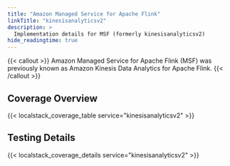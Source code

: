 ```yaml
---
title: "Amazon Managed Service for Apache Flink"
linkTitle: "kinesisanalyticsv2"
description: >
  Implementation details for MSF (formerly kinesisanalyticsv2)
hide_readingtime: true
---
```


{{< callout >}}
Amazon Managed Service for Apache Flink (MSF) was previously known as Amazon Kinesis Data Analytics for Apache Flink.
{{< /callout >}}

## Coverage Overview
{{< localstack_coverage_table service="kinesisanalyticsv2" >}}

## Testing Details
{{< localstack_coverage_details service="kinesisanalyticsv2" >}}
